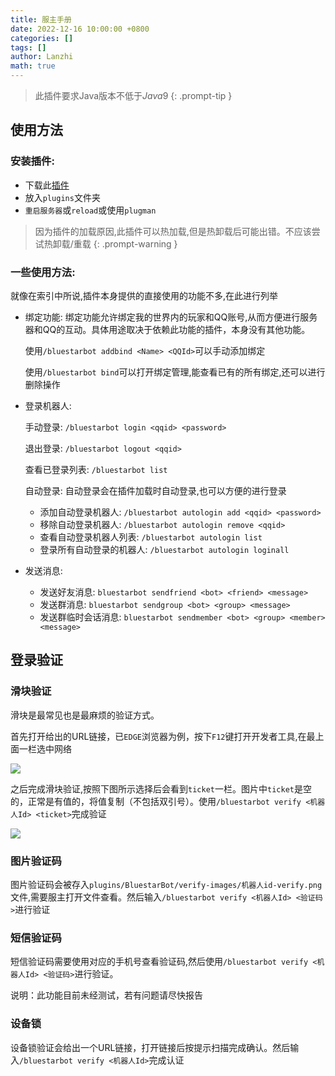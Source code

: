 ```yaml
---
title: 服主手册
date: 2022-12-16 10:00:00 +0800
categories: []
tags: []
author: Lanzhi
math: true
---
```


> 此插件要求Java版本不低于$Java9$
{: .prompt-tip }

## 使用方法

### 安装插件:

- 下载此[插件](https://github.com/lanzhi6/BluestarBot/releases/latest)
- 放入`plugins`文件夹
- `重启服务器`或`reload`或使用`plugman`

> 因为插件的加载原因,此插件可以热加载,但是热卸载后可能出错。不应该尝试热卸载/重载
{: .prompt-warning }

### 一些使用方法:

就像在索引中所说,插件本身提供的直接使用的功能不多,在此进行列举

- 绑定功能: 绑定功能允许绑定我的世界内的玩家和QQ账号,从而方便进行服务器和QQ的互动。具体用途取决于依赖此功能的插件，本身没有其他功能。

  使用`/bluestarbot addbind <Name> <QQId>`可以手动添加绑定

  使用`/bluestarbot bind`可以打开绑定管理,能查看已有的所有绑定,还可以进行删除操作

- 登录机器人:

  手动登录: `/bluestarbot login <qqid> <password>`

  退出登录: `/bluestarbot logout <qqid>`

  查看已登录列表: `/bluestarbot list`

  自动登录: 自动登录会在插件加载时自动登录,也可以方便的进行登录

  - 添加自动登录机器人: `/bluestarbot autologin add <qqid> <password>`
  - 移除自动登录机器人: `/bluestarbot autologin remove <qqid>`
  - 查看自动登录机器人列表: `/bluestarbot autologin list`
  - 登录所有自动登录的机器人: `/bluestarbot autologin loginall`

- 发送消息:

  - 发送好友消息: `bluestarbot sendfriend <bot> <friend> <message>`
  - 发送群消息:  `bluestarbot sendgroup <bot> <group> <message>`
  - 发送群临时会话消息: `bluestarbot sendmember <bot> <group> <member> <message>`

## 登录验证

### 滑块验证

滑块是最常见也是最麻烦的验证方式。

首先打开给出的URL链接，已`EDGE`浏览器为例，按下`F12`键打开开发者工具,在最上面一栏选中网络

![](BluestarBot_F12.png)

之后完成滑块验证,按照下图所示选择后会看到`ticket`一栏。图片中`ticket`是空的，正常是有值的，将值复制（不包括双引号）。使用`/bluestarbot verify <机器人Id> <ticket>`完成验证

![](BluestarBot_ticket.png)

### 图片验证码

图片验证码会被存入`plugins/BluestarBot/verify-images/机器人id-verify.png`文件,需要服主打开文件查看。然后输入`/bluestarbot verify <机器人Id> <验证码>`进行验证

### 短信验证码

短信验证码需要使用对应的手机号查看验证码,然后使用`/bluestarbot verify <机器人Id> <验证码>`进行验证。

说明：此功能目前未经测试，若有问题请尽快报告

### 设备锁

设备锁验证会给出一个URL链接，打开链接后按提示扫描完成确认。然后输入`/bluestarbot verify <机器人Id>`完成认证